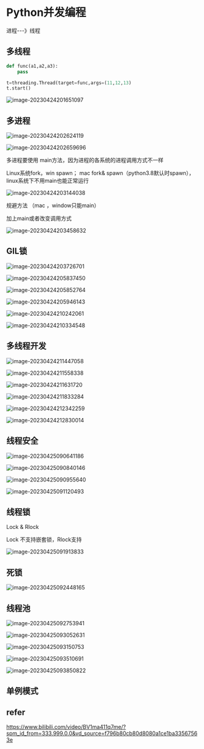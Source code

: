

# Python并发编程

进程---》线程



## 多线程

```python
def func(a1,a2,a3):
    pass

t=threading.Thread(target=func,args=(11,12,13)
t.start()
```



![image-20230424201651097](images/image-20230424201651097.png)



## 多进程

![image-20230424202624119](images/image-20230424202624119.png)

![image-20230424202659696](images/image-20230424202659696.png)





多进程要使用 main方法，因为进程的各系统的进程调用方式不一样

Linux系统fork，win  spawn； mac fork& spawn（python3.8默认时spawn），linux系统下不用main也能正常运行

![image-20230424203144038](images/image-20230424203144038.png)



规避方法 （mac ，window只能main）

加上main或者改变调用方式

![image-20230424203458632](images/image-20230424203458632.png)

## GIL锁

![image-20230424203726701](images/image-20230424203726701.png)

![image-20230424205837450](images/image-20230424205837450.png)

![image-20230424205852764](images/image-20230424205852764.png)

![image-20230424205946143](images/image-20230424205946143.png)

![image-20230424210242061](images/image-20230424210242061.png)



![image-20230424210334548](images/image-20230424210334548.png)



## 多线程开发

![image-20230424211447058](images/image-20230424211447058.png)

![image-20230424211558338](images/image-20230424211558338.png)

![image-20230424211631720](images/image-20230424211631720.png)



![image-20230424211833284](images/image-20230424211833284.png)







![image-20230424212342259](images/image-20230424212342259.png)

![image-20230424212830014](images/image-20230424212830014.png)

## 线程安全

![image-20230425090641186](images/image-20230425090641186.png)



![image-20230425090840146](images/image-20230425090840146.png)

![image-20230425090955640](images/image-20230425090955640.png)

![image-20230425091120493](images/image-20230425091120493.png)



## 线程锁

Lock & Rlock

Lock 不支持嵌套锁，Rlock支持

![image-20230425091913833](images/image-20230425091913833.png)

## 死锁

![image-20230425092448165](images/image-20230425092448165.png)

## 线程池

![image-20230425092753941](images/image-20230425092753941.png)



![image-20230425093052631](images/image-20230425093052631.png)

![image-20230425093150753](images/image-20230425093150753.png)

![image-20230425093510691](images/image-20230425093510691.png)

![image-20230425093850822](images/image-20230425093850822.png)

## 单例模式









##  refer

https://www.bilibili.com/video/BV1ma411q7me/?spm_id_from=333.999.0.0&vd_source=f796b80cb80d8080a1ce1ba33567563e

